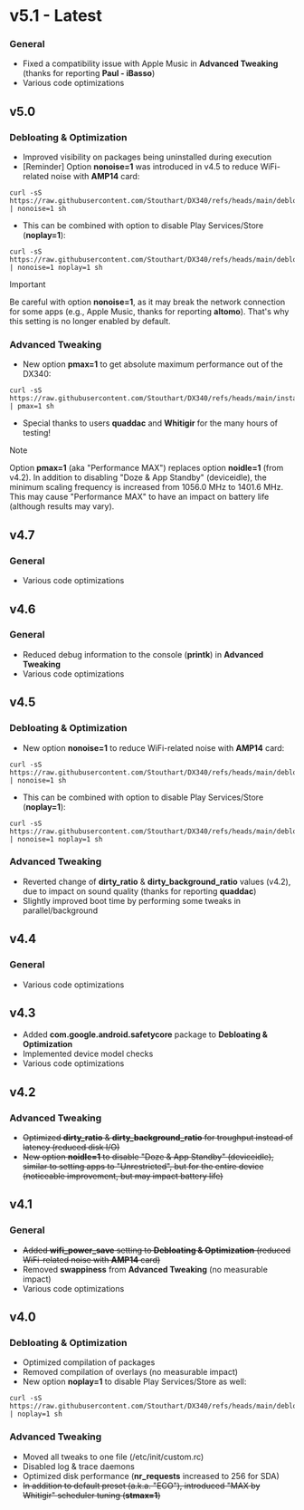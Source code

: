<!-- Copyright (C) 2025 Stouthart. All rights reserved. -->

<!--
# v5.2b

### Advanced Tweaking

- New option **psave=1** (aka "Power SAVE") for the battery conscious. This provides most improvements while reducing battery consumption (reduces minimum scaling frequency from 1056.0MHz to 902.4MHz, applies less aggressive scheduler tuning):

```
curl -sS https://raw.githubusercontent.com/Stouthart/DX340/refs/heads/main/install.sh | psave=1 sh
```

### General

- Various code improvements
- Moved release notes to RELEASE.md (easier to maintain)
-->

# v5.1 - Latest

### General

- Fixed a compatibility issue with Apple Music in **Advanced Tweaking** (thanks for reporting **Paul - iBasso**)
- Various code optimizations

## v5.0

### Debloating & Optimization

- Improved visibility on packages being uninstalled during execution
- [Reminder] Option **nonoise=1** was introduced in v4.5 to reduce WiFi-related noise with **AMP14** card:

```
curl -sS https://raw.githubusercontent.com/Stouthart/DX340/refs/heads/main/debloat.sh | nonoise=1 sh
```

- This can be combined with option to disable Play Services/Store (**noplay=1**):

```
curl -sS https://raw.githubusercontent.com/Stouthart/DX340/refs/heads/main/debloat.sh | nonoise=1 noplay=1 sh
```

> [!IMPORTANT]
>
> Be careful with option **nonoise=1**, as it may break the network connection for some apps (e.g., Apple Music, thanks for reporting **altomo**). That's why this setting is no longer enabled by default.

### Advanced Tweaking

- New option **pmax=1** to get absolute maximum performance out of the DX340:

```
curl -sS https://raw.githubusercontent.com/Stouthart/DX340/refs/heads/main/install.sh | pmax=1 sh
```

- Special thanks to users **quaddac** and **Whitigir** for the many hours of testing!

> [!NOTE]
>
> Option **pmax=1** (aka "Performance MAX") replaces option **noidle=1** (from v4.2). In addition to disabling "Doze & App Standby" (deviceidle), the minimum scaling frequency is increased from 1056.0 MHz to 1401.6 MHz. This may cause "Performance MAX" to have an impact on battery life (although results may vary).

## v4.7

### General

- Various code optimizations

## v4.6

### General

- Reduced debug information to the console (**printk**) in **Advanced Tweaking**
- Various code optimizations

## v4.5

### Debloating & Optimization

- New option **nonoise=1** to reduce WiFi-related noise with **AMP14** card:

```
curl -sS https://raw.githubusercontent.com/Stouthart/DX340/refs/heads/main/debloat.sh | nonoise=1 sh
```

- This can be combined with option to disable Play Services/Store (**noplay=1**):

```
curl -sS https://raw.githubusercontent.com/Stouthart/DX340/refs/heads/main/debloat.sh | nonoise=1 noplay=1 sh
```

### Advanced Tweaking

- Reverted change of **dirty_ratio** & **dirty_background_ratio** values (v4.2), due to impact on sound quality (thanks for reporting **quaddac**)
- Slightly improved boot time by performing some tweaks in parallel/background

## v4.4

### General

- Various code optimizations

## v4.3

- Added **com.google.android.safetycore** package to **Debloating & Optimization**
- Implemented device model checks
- Various code optimizations

## v4.2

### Advanced Tweaking

- ~~Optimized **dirty_ratio** & **dirty_background_ratio** for troughput instead of latency (reduced disk I/O)~~
- ~~New option **noidle=1** to disable "Doze & App Standby" (deviceidle), similar to setting apps to "Unrestricted", but for the entire device (noticeable improvement, but may impact battery life)~~

## v4.1

### General

- ~~Added **wifi_power_save** setting to **Debloating & Optimization** (reduced WiFi-related noise with **AMP14** card)~~
- Removed **swappiness** from **Advanced Tweaking** (no measurable impact)
- Various code optimizations

## v4.0

### Debloating & Optimization

- Optimized compilation of packages
- Removed compilation of overlays (no measurable impact)
- New option **noplay=1** to disable Play Services/Store as well:

```
curl -sS https://raw.githubusercontent.com/Stouthart/DX340/refs/heads/main/debloat.sh | noplay=1 sh
```

### Advanced Tweaking

- Moved all tweaks to one file (/etc/init/custom.rc)
- Disabled log & trace daemons
- Optimized disk performance (**nr_requests** increased to 256 for SDA)
- ~~In addition to default preset (a.k.a. "ECO"), introduced "MAX by Whitigir" scheduler tuning (**stmax=1**)~~
